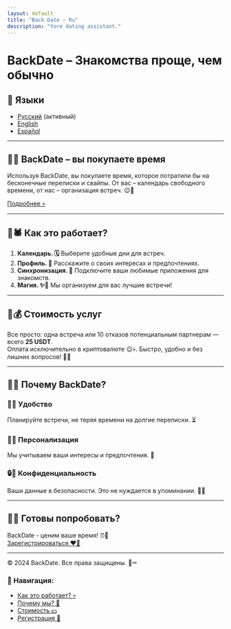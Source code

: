 ```yaml
---
layout: default
title: "Back Date – Ru"
description: "Yore dating assistant."
---
```


# BackDate – Знакомства проще, чем обычно

## 🖤 Языки
- [Русский](ru.md) (активный)
- [English](en.md)
- [Español](es.md)

---

## 🖤👅 BackDate – вы покупаете время

Используя BackDate, вы покупаете время, которое потратили бы на бесконечные переписки и свайпы. От вас – календарь свободного времени, от нас – организация встреч. 😉🖤

[Подробнее 💀](#как-это-работает)

---

## 🖤🕷️ Как это работает?

1. **Календарь. 🗓️** Выберите удобные дни для встреч.
2. **Профиль. 📝** Расскажите о своих интересах и предпочтениях.
3. **Синхронизация. 🔄** Подключите ваши любимые приложения для знакомств.
4. **Магия. ✨🖤** Мы организуем для вас лучшие встречи!

---

## 🖤💰 Стоимость услуг

Все просто: одна встреча или 10 отказов потенциальным партнерам — всего **25 USDT**.  
Оплата исключительно в криптовалюте 😉💀. Быстро, удобно и без лишних вопросов! 👻🖤

---

## 🖤👀 Почему BackDate?

### 🖤🤝 Удобство  
Планируйте встречи, не теряя времени на долгие переписки. ⏳  

### 🖤🎯 Персонализация  
Мы учитываем ваши интересы и предпочтения. 💌  

### 🔒🖤 Конфиденциальность  
Ваши данные в безопасности. Это не нуждается в упоминании. 🕵️‍♂️  

---

## 🖤👄 Готовы попробовать?

BackDate - ценим ваше время! ⏰🖤  
[Зарегистрироваться ❤️‍🔥](signup.html)

---

© 2024 BackDate. Все права защищены. 🖤⚰️

### 🖤 Навигация:
- [Как это работает? 💀](#как-это-работает)
- [Почему мы? 👻](#почему-backdate)
- [Стоимость 💵](#стоимость-услуг)
- [Регистрация 🖤](#готовы-попробовать)
